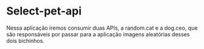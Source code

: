 # Select-pet-api
Nessa aplicação iremos consumir duas APIs, a random.cat e a dog.ceo, que são responsáveis por passar para a aplicação imagens aleatórias desses dois bichinhos.
